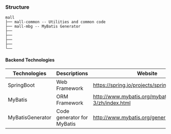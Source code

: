 ### Structure

```
mall
├── mall-common -- Utilities and common code
├── mall-mbg -- MyBatis Generator
├── 
├── 
├── 
├── 
└── 
```

#### Backend Technologies

| Technologies     | Descriptions               | Website                                        |
|------------------|----------------------------|------------------------------------------------|
| SpringBoot       | Web Framework              | https://spring.io/projects/spring-boot         |
| MyBatis          | ORM Framework              | http://www.mybatis.org/mybatis-3/zh/index.html |
| MyBatisGenerator | Code generator for MyBatis | http://www.mybatis.org/generator/index.html    |

